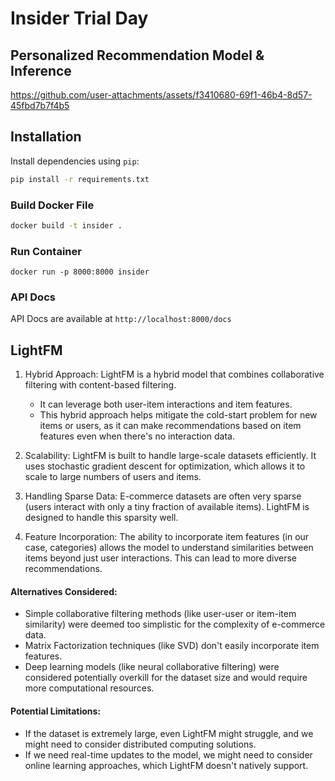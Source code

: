 # Insider Trial Day

## Personalized Recommendation Model & Inference


https://github.com/user-attachments/assets/f3410680-69f1-46b4-8d57-45fbd7b7f4b5


## Installation

Install dependencies using `pip`:

```bash
pip install -r requirements.txt
```

### Build Docker File

```bash
docker build -t insider .
```

### Run Container

```
docker run -p 8000:8000 insider
```

### API Docs

API Docs are available at `http://localhost:8000/docs`

## LightFM

1. Hybrid Approach:
   LightFM is a hybrid model that combines collaborative filtering with content-based filtering.

   - It can leverage both user-item interactions and item features.
   - This hybrid approach helps mitigate the cold-start problem for new items or users, as it can make recommendations based on item features even when there's no interaction data.

2. Scalability:
   LightFM is built to handle large-scale datasets efficiently. It uses stochastic gradient descent for optimization, which allows it to scale to large numbers of users and items.

3. Handling Sparse Data:
   E-commerce datasets are often very sparse (users interact with only a tiny fraction of available items). LightFM is designed to handle this sparsity well.

4. Feature Incorporation:
   The ability to incorporate item features (in our case, categories) allows the model to understand similarities between items beyond just user interactions. This can lead to more diverse recommendations.

#### Alternatives Considered:

- Simple collaborative filtering methods (like user-user or item-item similarity) were deemed too simplistic for the complexity of e-commerce data.
- Matrix Factorization techniques (like SVD) don't easily incorporate item features.
- Deep learning models (like neural collaborative filtering) were considered potentially overkill for the dataset size and would require more computational resources.

#### Potential Limitations:

- If the dataset is extremely large, even LightFM might struggle, and we might need to consider distributed computing solutions.
- If we need real-time updates to the model, we might need to consider online learning approaches, which LightFM doesn't natively support.
